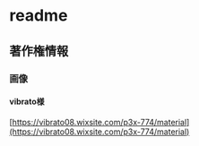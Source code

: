 # readme

## 著作権情報

### 画像

#### vibrato様

[https://vibrato08.wixsite.com/p3x-774/material](https://vibrato08.wixsite.com/p3x-774/material)
